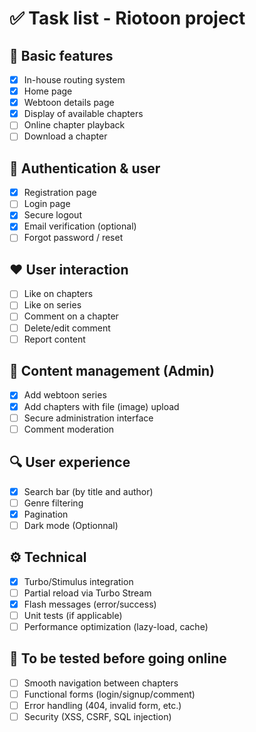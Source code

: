 # ✅ Task list - Riotoon project

## 🔧 Basic features

- [x] In-house routing system
- [x] Home page
- [x] Webtoon details page
- [x] Display of available chapters
- [ ] Online chapter playback
- [ ] Download a chapter

## 👤 Authentication & user

- [x] Registration page
- [ ] Login page
- [x] Secure logout
- [x] Email verification (optional)
- [ ] Forgot password / reset

## ❤️ User interaction

- [ ] Like on chapters
- [ ] Like on series
- [ ] Comment on a chapter
- [ ] Delete/edit comment
- [ ] Report content

## 📂 Content management (Admin)

- [x] Add webtoon series
- [x] Add chapters with file (image) upload
- [ ] Secure administration interface
- [ ] Comment moderation

## 🔍 User experience

- [x] Search bar (by title and author)
- [ ] Genre filtering
- [x] Pagination
- [ ] Dark mode (Optionnal)

## ⚙️ Technical

- [x] Turbo/Stimulus integration
- [ ] Partial reload via Turbo Stream
- [x] Flash messages (error/success)
- [ ] Unit tests (if applicable)
- [ ] Performance optimization (lazy-load, cache)

## 🧪 To be tested before going online

- [ ] Smooth navigation between chapters
- [ ] Functional forms (login/signup/comment)
- [ ] Error handling (404, invalid form, etc.)
- [ ] Security (XSS, CSRF, SQL injection)